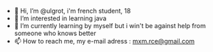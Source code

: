 - 👋 Hi, I’m @ulgrot, i'm french student, 18
- 👀 I’m interested in learning java
- 🌱 I’m currently learning by myself but i win't be against help from someone who knows better 
- 📫 How to reach me, my e-mail adress : mxm.rce@gmail.com

